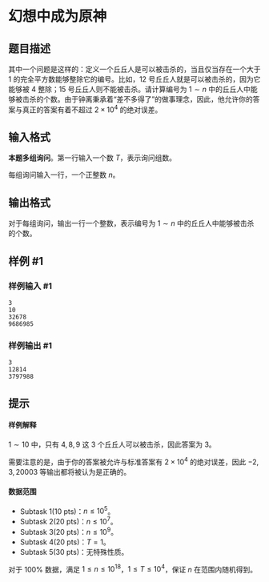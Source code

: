 # 幻想中成为原神

## 题目描述

其中一个问题是这样的：定义一个丘丘人是可以被击杀的，当且仅当存在一个大于 $1$ 的完全平方数能够整除它的编号。比如，$12$ 号丘丘人就是可以被击杀的，因为它能够被 $4$ 整除；$15$ 号丘丘人则不能被击杀。请计算编号为 $1\sim n$ 中的丘丘人中能够被击杀的个数。由于钟离秉承着“差不多得了”的做事理念，因此，他允许你的答案与真正的答案有着不超过 $2\times10^4$ 的绝对误差。

## 输入格式

**本题多组询问**。第一行输入一个数 $T$，表示询问组数。

每组询问输入一行，一个正整数 $n$。

## 输出格式

对于每组询问，输出一行一个整数，表示编号为 $1\sim n$ 中的丘丘人中能够被击杀的个数。

## 样例 #1

### 样例输入 #1
```
3
10
32678
9686985
```

### 样例输出 #1

```
3
12814
3797988
```

## 提示

#### 样例解释

$1\sim 10$ 中，只有 $4,8,9$ 这 $3$ 个丘丘人可以被击杀，因此答案为 $3$。

需要注意的是，由于你的答案被允许与标准答案有 $2\times 10^4$ 的绝对误差，因此 $-2,3,20003$ 等输出都将被认为是正确的。

#### 数据范围

- $\text{Subtask 1(10 pts)}$：$n\le 10^5$。
- $\text{Subtask 2(20 pts)}$：$n\le 10^7$。
- $\text{Subtask 3(20 pts)}$：$n\le 10^9$。
- $\text{Subtask 4(20 pts)}$：$T=1$。
- $\text{Subtask 5(30 pts)}$：无特殊性质。

对于 $100\%$ 数据，满足 $1\le n\le 10^{18}$，$1\le T\le 10^4$，保证 $n$ 在范围内随机得到。
